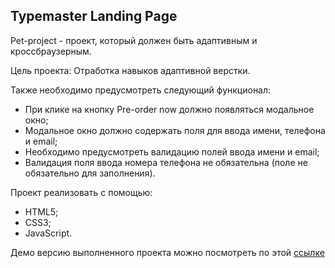 ## Typemaster Landing Page

Pet-project - проект, который должен быть адаптивным и кроссбраузерным.

Цель проекта: Отработка навыков адаптивной верстки.

Также необходимо предусмотреть следующий функционал:

- При клике на кнопку Pre-order now должно появляться модальное окно;
- Модальное окно должно содержать поля для ввода имени, телефона и email;
- Необходимо предусмотреть валидацию полей ввода имени и email;
- Валидация поля ввода номера телефона не обязательна (поле не обязательно для заполнения).

Проект реализовать с помощью:

- HTML5;
- CSS3;
- JavaScript.

Демо версию выполненного проекта можно посмотреть по этой [ссылке](https://typemaster-keyboard.web.app/)
